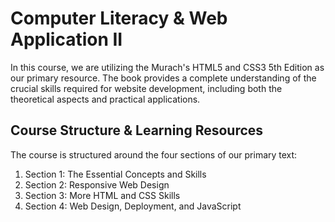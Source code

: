 # Computer Literacy & Web Application II
<p>
  In this course, we are utilizing the Murach's HTML5 and CSS3 5th Edition as our primary resource. The book provides a complete understanding of the crucial skills required for website 
 development, including both the theoretical aspects and practical applications.
</p>

## Course Structure & Learning Resources
<p>
  The course is structured around the four sections of our primary text:
  <ol>
    <li> Section 1: The Essential Concepts and Skills</li>
    <li> Section 2: Responsive Web Design</li>
    <li> Section 3: More HTML and CSS Skills</li>
    <li> Section 4: Web Design, Deployment, and JavaScript</li>
  </ol>
</p>
